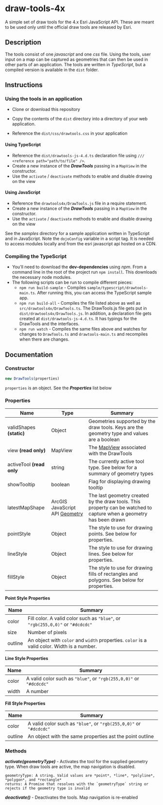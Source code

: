 # draw-tools-4x
A simple set of draw tools for the 4.x Esri JavaScript API. These are meant to be used only until the official draw tools are released by Esri.

## Description

The tools consist of one *javascript* and one *css* file. Using the tools, user input on a map can be captured as geometries that can then be used in other parts of an application. The tools are written in *TypeScript*, but a compiled version is available in the `dist` folder.

## Instructions

### Using the tools in an application
* Clone or download this repository
* Copy the contents of the `dist` directory into a directory of your web application.

* Reference the `dist/css/drawtools.css` in your application

#### Using TypeScript
* Reference the `dist/drawtools-js-4.d.ts` declaration file using `/// <reference path="path/to/file" />`. 
* Create a new instance of the ***DrawTools*** passing in a `MapView` in the constructor.
* Use the `activate` / `deactivate` methods to enable and disable drawing on the view

#### Using JavaScript
* Reference the `drawtools4x/DrawTools.js` file in a require statement.
* Create a new instance of the ***DrawTools*** passing in a `MapView` in the constructor.
* Use the `activate` / `deactivate` methods to enable and disable drawing on the view

See the *samples* directory for a sample application written in TypeScript and in JavaScript. Note the `dojoConfig` variable in a script tag. It is needed to access modules locally and from the esri javascript api hosted on a CDN.

### Compiling the TypeScript
* You'll need to download the **dev-dependencies** using *npm*. From a command line in the root of the project run `npm install`. This downloads the necessary node modules.
* The following scripts can be run to compile different pieces:
  * `npm run build-sample` - Compiles `sample/typescript/drawtools-main.ts`. After running this, you can access the TypeScript sample app.
  * `npm run build-all` - Compiles the file listed above as well as `src/drawtools4x/DrawTools.ts`. The DrawTools.js file gets put in `dist/drawtools4x/DrawTools.js`. In addition, a declaration file gets created at `dist/drawtools-js-4.d.ts`. It has typings for the DrawTools and the interfaces.
  * `npm run watch` - Compiles the same files above and watches for changes to `DrawTools.ts` and `drawtools-main.ts` and recompiles when there are changes.

## Documentation

### Constructor
```js
new DrawTools(properties)
```
  `properties` is an object. See the ***Properties*** list below
  
### Properties

| Name      | Type      | Summary                     |
| ----      | ------    | -------                     |
| validShapes  **(static)** | Object | Geometries supported by the draw tools. Keys are the geometry type and values are a boolean |
| view  **(read only)** | MapView | The [MapView](https://developers.arcgis.com/javascript/latest/api-reference/esri-views-MapView.html) associated with the DrawTools |
| activeTool   **(read only** | string |  The currently active tool type. See below for a summary of geometry types |
| showTooltip | boolean | Flag for displaying drawing tooltip |
| latestMapShape | ArcGIS JavaScript API [Geometry](https://developers.arcgis.com/javascript/latest/api-reference/esri-geometry-Geometry.html) | The last geometry created by the draw tools. This property can be watched to capture when a geometry has been drawn | 
| pointStyle | Object | The style to use for drawing points. See below for properties. |
| lineStyle | Object | The style to use for drawing lines. See below for properties. |
| fillStyle | Object | The style to use for drawing fills of rectangles and polygons. See below for properties. |


**Point Style Properties**
  
| Name | Summary |
| --- | --- |
| color | Fill color. A valid color such as `"blue"`, or `"rgb(255,0,0)"` or `"#dcdcdc"` |
| size | Number of pixels |
| outline | An object with `color` and `width` properties. `color` is a valid color. Width is a number.

**Line Style Properties**
  
| Name | Summary |
| --- | --- |
| color | A valid color such as `"blue"`, or `"rgb(255,0,0)"` or `"#dcdcdc"` |
| width | A number |

**Fill Style Properties**
  
| Name | Summary |
| --- | --- |
| color | A valid color such as `"blue"`, or `"rgb(255,0,0)"` or `"#dcdcdc"` |
| outline | An object with the same properties ast the point outline |


### Methods

***activate(geometryType)*** - Activates the tool for the supplied geometry type. When draw tools are active, the map navigation is disabled.

    geometryType: A string. Valid values are *point*, *line*, *polyline*, *polygon*, and *rectangle*
    returns: A Promise that resolves with the `geometryType` string or rejects if the geometry type is invalid
    
***deactivate()*** - Deactivates the tools. Map navigation is re-enabled

    
